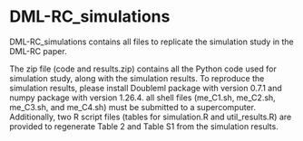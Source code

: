 # DML-RC_simulations
DML-RC_simulations contains all files to replicate the simulation study in the DML-RC paper.

The zip file (code and results.zip) contains all the Python code used for simulation study, along with the simulation results. To reproduce the simulation results, please install Doubleml package with version 0.7.1 and numpy package with version 1.26.4. all shell files (me_C1.sh, me_C2.sh, me_C3.sh, and me_C4.sh) must be submitted to a supercomputer.
Additionally, two R script files (tables for simulation.R and util_results.R) are provided to regenerate Table 2 and Table S1 from the simulation results.
